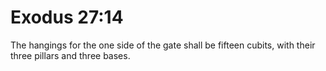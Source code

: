 # Exodus 27:14

The hangings for the one side of the gate shall be fifteen cubits, with their three pillars and three bases.
